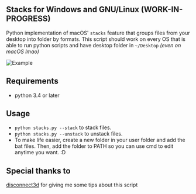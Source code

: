 ## Stacks for Windows and GNU/Linux **(WORK-IN-PROGRESS)**

Python implementation of macOS' ```stacks``` feature that groups files
from your desktop into folder by formats. This script should work
on every OS that is able to run python scripts and have desktop folder
in ```~/Desktop``` *(even on macOS lmao)*

![Example](/media/example.gif)

## Requirements
* python 3.4 or later

## Usage
* ```python stacks.py --stack``` to stack files.
* ```python stacks.py --unstack``` to unstack files.
* To make life easier, create a new folder in your user folder and add the bat files. Then, add the folder to PATH so you can use cmd to edit anytime you want. :D

## Special thanks to
[disconnect3d](https://github.com/disconnect3d) for giving me some tips about this script
